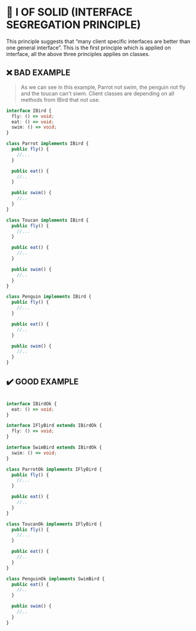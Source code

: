 # 💎 I OF SOLID (INTERFACE SEGREGATION PRINCIPLE)

This principle suggests that “many client specific interfaces are better than one general interface”. This is the first principle which is applied on interface, all the above three principles applies on classes.

## ❌ BAD EXAMPLE

> As we can see in this example, Parrot not swim, the penguin not fly and the toucan can't siwm. Client classes are depending on all methods from IBird that not use.

```ts
interface IBird {
  fly: () => void;
  eat: () => void;
  swim: () => void;
}

class Parrot implements IBird {
  public fly() {
    //...
  }

  public eat() {
    //..
  }

  public swim() {
    //..
  }
}

class Toucan implements IBird {
  public fly() {
    //...
  }

  public eat() {
    //..
  }

  public swim() {
    //..
  }
}

class Penguin implements IBird {
  public fly() {
    //...
  }

  public eat() {
    //..
  }

  public swim() {
    //..
  }
}
```

## ✔️  GOOD EXAMPLE

```ts

interface IBirdOk {
  eat: () => void;
}

interface IFlyBird extends IBirdOk {
  fly: () => void;
}

interface SwimBird extends IBirdOk {
  swim: () => void;
}

class ParrotOk implements IFlyBird {
  public fly() {
    //...
  }

  public eat() {
    //..
  }
}

class ToucanOk implements IFlyBird {
  public fly() {
    //...
  }

  public eat() {
    //..
  }
}

class PenguinOk implements SwimBird {
  public eat() {
    //..
  }

  public swim() {
    //..
  }
}
```
